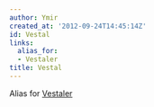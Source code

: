 ```yaml
---
author: Ymir
created_at: '2012-09-24T14:45:14Z'
id: Vestal
links:
  alias_for:
  - Vestaler
title: Vestal
---
```


Alias for [Vestaler]

  [Vestaler]: Vestaler